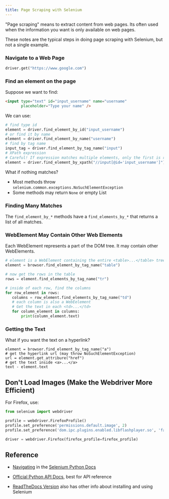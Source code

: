```yaml
---
title: Page Scraping with Selenium
---
```


"Page scraping" means to extract content from web pages.
Its often used when the information you want is only available
on web pages.

These notes are the typical steps in doing page scraping
with Selenium, but not a single example.

### Navigate to a Web Page

```python
driver.get("https://www.google.com")
```

### Find an element on the page

Suppose we want to find:
```html
<input type="text" id="input_username" name="username" 
       placeholder="Type your name" />
```

We can use:

```python
# find type id
element = driver.find_element_by_id("input_username")
# or find it by name
element = driver.find_element_by_name("username")
# find by tag name
input_tag = driver.find_element_by_tag_name("input")
# XPath expression
# Careful! If expression matches multiple elements, only the first is returned.
element = driver.find_element_by_xpath("//input[@id='input_username']")
```

What if nothing matches?

* Most methods throw `selenium.common.exceptions.NoSuchElementException`
* Some methods may return `None` or empty List

### Finding Many Matches

The `find_element_by_*` methods have a `find_elements_by_*` that
returns a list of all matches.

### WebElement May Contain Other Web Elements

Each WebElement represents a part of the DOM tree.
It may contain other WebElements.

```python
# element is a WebElement containing the entire <table>...</table> tree
element = browser.find_element_by_tag_name("table")

# now get the rows in the table
rows = element.find_elements_by_tag_name("tr")

# inside of each row, find the columns
for row_element in rows:
   columns = row_element.find_elements_by_tag_name("td")
   # each column is also a WebEelement
   # Get the text in each <td>...</td>
   for column_element in columns:
       print(column_element.text)
```

### Getting the Text

What if you want the text on a hyperlink?

```
element = browser.find_element_by_tag_name("a")
# get the hyperlink url (may throw NoSuchElementException)
url = element.get_attribure("href")
# get the text inside <a>...</a>
text - element.text
```

## Don't Load Images (Make the Webdriver More Efficient)

For Firefox, use:
```python
from selenium import webdriver

profile = webdriver.FirefoxProfile()
profile.set_preference('permissions.default.image', 2)
profile.set_preference('dom.ipc.plugins.enabled.libflashplayer.so', 'false')

driver = webdriver.Firefox(firefox_profile=firefox_profile)
```

## Reference

* [Navigating](https://selenium-python.readthedocs.io/nagivating.html) in the [Selenium Python Docs][selenium-python-rtd]

* [Official Python API Docs](https://selenium.dev/selenium/docs/api/py/), best for API reference

* [ReadTheDocs Version](https://selenium-python.readthedocs.io/api.html) also has other info about installing and using Selenium


[selenium-python-rtd]: https://selenium-python.readthedocs.io/index.html
